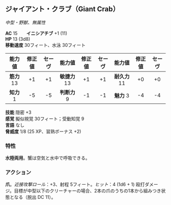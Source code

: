 ## ジャイアント・クラブ（Giant Crab）
*中型・野獣、無属性*

**AC** 15　　**イニシアチブ** +1 (11)  
**HP** 13 (3d8)  
**移動速度** 30フィート、水泳 30フィート

| 能力値 | 修正値 | セーヴ | 能力値 | 修正値 | セーヴ | 能力値 | 修正値 | セーヴ |
|:---:|:---:|:---:|:---:|:---:|:---:|:---:|:---:|:---:|
| **筋力** 13 | +1 | +1 | **敏捷力** 13 | +1 | +1 | **耐久力** 11 | +0 | +0 |
| **知力** 1 | -5 | -5 | **判断力** 9 | -1 | -1 | **魅力** 3 | -4 | -4 |

**技能** 隠密 +3  
**感覚** 擬似視覚 30フィート；受動知覚 9  
**言語** なし  
**脅威度** 1/8 (25 XP、習熟ボーナス +2)

### 特性
**水陸両用**。蟹は空気と水中で呼吸できる。

### アクション
**爪**。*近接攻撃ロール*：+3、射程 5フィート。*ヒット*：4 (1d6 + 1) 殴打ダメージ。目標が中型以下のクリーチャーの場合、2本の爪のうちの1本から組みつき状態となる（脱出 DC 11）。
